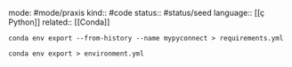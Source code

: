 mode: #mode/praxis 
kind:: #code
status:: #status/seed
language:: [[ç Python]]
related:: [[Conda]]

	conda env export --from-history --name mypyconnect > requirements.yml

	conda env export > environment.yml